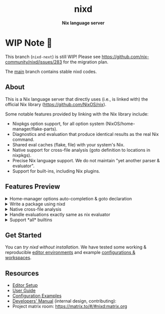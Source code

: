 <div align="center">
  <h1>nixd</code></h1>

  <p>
    <strong>Nix language server</strong>
  </p>
</div>

# WIP Note 🚧

This branch (`nixd-next`) is still WIP! Please see https://github.com/nix-community/nixd/issues/283 for the migration plan.

The [main](https://github.com/nix-community/nixd/tree/main) branch contains stable nixd codes.

## About

This is a Nix language server that directly uses (i.e., is linked with) the official Nix library (https://github.com/NixOS/nix).

Some notable features provided by linking with the Nix library include:

- Nixpkgs option support, for all option system (NixOS/home-manager/flake-parts).
- Diagnostics and evaluation that produce identical results as the real Nix command.
- Shared eval caches (flake, file) with your system's Nix.
- Native support for cross-file analysis (goto definition to locations in nixpkgs).
- Precise Nix language support. We do not maintain "yet another parser & evaluator".
- Support for built-ins, including Nix plugins.


## Features Preview


<details><summary>Home-manager options auto-completion & goto declaration</summary>

![options-example](https://github.com/nix-community/nixd/assets/36667224/43e00a8e-c2e6-4598-b188-f5e95d708256)

See how to configure option system: https://github.com/nix-community/nixd/blob/main/nixd/docs/user-guide.md#options

</details>

<details><summary>Write a package using nixd</summary>

![write-package](https://github.com/nix-community/nixd/assets/36667224/a974c60e-096e-4964-a5d4-fc926963d577)

</details>

<details><summary>Native cross-file analysis</summary>

![package](nixd/docs/images/3e4fc99c-7a20-42be-a337-d1746239c731.png)

We support goto-definition on nix derivations!
Just `Ctrl + click` to see where is a package defined.

![goto-def-pkg-2](https://github.com/nix-community/nixd/assets/36667224/726c711f-cf75-48f4-9f3b-40dd1b9f53be)

And also for nix lambda:

![lambda-location](https://github.com/nix-community/nixd/assets/36667224/5792da0b-8152-4e51-9b0e-0387b045eeb5)

See how to configure the evaluator for cross-file analysis: https://github.com/nix-community/nixd/blob/main/nixd/docs/user-guide.md#evaluation

</details>

<details><summary>Handle evaluations exactly same as nix evaluator</summary>

![infinte-recursion](nixd/docs/images/9ed5e08a-e439-4b09-ba78-d83dc0a8a03f.png)

</details>

<details><summary>Support *all* builtins</summary>

![eval-builtin-json](nixd/docs/images/59655838-36a8-4145-9717-f2009e0efef9.png)

And diagnostic:

![eval-builtin-diagnostic](nixd/docs/images/f6e10994-41e4-4a03-84a2-ef275fb402fd.png)

</details>

## Get Started

You can *try nixd without installation*.
We have tested some working & reproducible [editor environments](/nixd/docs/editors/editors.md) and example [configurations & workspaces](/nixd/docs/examples).

## Resources

- [Editor Setup](nixd/docs/editor-setup.md)
- [User Guide](nixd/docs/user-guide.md)
- [Configuration Examples](nixd/docs/examples)
- [Developers' Manual](nixd/docs/dev.md) (internal design, contributing):
- Project matrix room: https://matrix.to/#/#nixd:matrix.org
